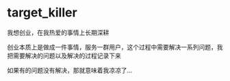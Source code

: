 # target_killer

我想创业，在我热爱的事情上长期深耕

创业本质上是做成一件事情，服务一群用户，这个过程中需要解决一系列问题，我把需要解决的问题以及解决的过程记录下来

如果有的问题没有解决，那就意味着我凉凉了...
